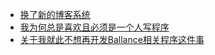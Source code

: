 
* [换了新的博客系统](./20200202-1.md)
* [我为何总是喜欢且必须是一个人写程序](./20200202-2.md)
* [关于我就此不想再开发Ballance相关程序这件事](./20200214.md)